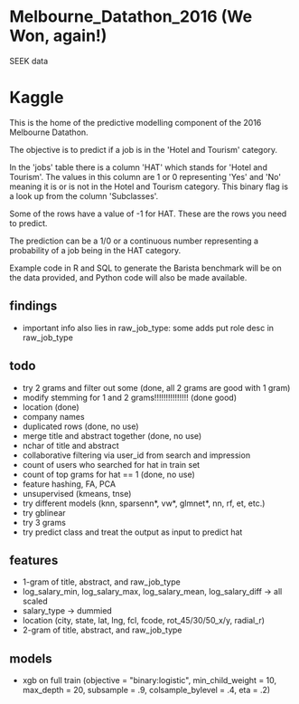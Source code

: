 # Melbourne_Datathon_2016 (We Won, again!)
SEEK data

# Kaggle
This is the home of the predictive modelling component of the 2016 Melbourne Datathon.

The objective is to predict if a job is in the 'Hotel and Tourism' category.

In the 'jobs' table there is a column 'HAT' which stands for 'Hotel and Tourism'. The values in this column are 1 or 0 representing 'Yes' and 'No' meaning it is or is not in the Hotel and Tourism category. This binary flag is a look up from the column 'Subclasses'.

Some of the rows have a value of -1 for HAT. These are the rows you need to predict.

The prediction can be a  1/0 or a continuous number representing a probability of a job being in the HAT category.

Example code in R and SQL to generate the Barista benchmark will be on the data provided, and Python code will also be made available.

## findings
- important info also lies in raw_job_type: some adds put role desc in raw_job_type

## todo
- try 2 grams and filter out some (done, all 2 grams are good with 1 gram)
- modify stemming for 1 and 2 grams!!!!!!!!!!!!!!! (done good)
- location (done)
- company names
- duplicated rows (done, no use)
- merge title and abstract together (done, no use)
- nchar of title and abstract
- collaborative filtering via user_id from search and impression
- count of users who searched for hat in train set
- count of top grams for hat == 1 (done, no use)
- feature hashing, FA, PCA
- unsupervised (kmeans, tnse)
- try different models (knn, sparsenn*, vw*, glmnet*, nn, rf, et, etc.)
- try gblinear
- try 3 grams
- try predict class and treat the output as input to predict hat

## features
- 1-gram of title, abstract, and raw_job_type
- log_salary_min, log_salary_max, log_salary_mean, log_salary_diff -> all scaled
- salary_type -> dummied
- location (city, state, lat, lng, fcl, fcode, rot_45/30/50_x/y, radial_r)
- 2-gram of title, abstract, and raw_job_type

## models
- xgb on full train (objective = "binary:logistic", min_child_weight = 10, max_depth = 20, subsample = .9, colsample_bylevel = .4, eta = .2)
